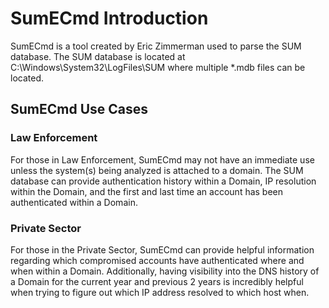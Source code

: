 ﻿# SumECmd Introduction

SumECmd is a tool created by Eric Zimmerman used to parse the SUM database. The SUM database is located at C:\Windows\System32\LogFiles\SUM where multiple *.mdb files can be located.

## SumECmd Use Cases

### Law Enforcement

For those in Law Enforcement, SumECmd may not have an immediate use unless the system(s) being analyzed is attached to a domain. The SUM database can provide authentication history within a Domain, IP resolution within the Domain, and the first and last time an account has been authenticated within a Domain.

### Private Sector

For those in the Private Sector, SumECmd can provide helpful information regarding which compromised accounts have authenticated where and when within a Domain. Additionally, having visibility into the DNS history of a Domain for the current year and previous 2 years is incredibly helpful when trying to figure out which IP address resolved to which host when.
